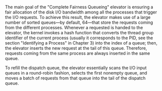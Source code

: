 The main goal of the "Complete Fairness Queueing" elevator is ensuring a fair allocation of the disk I/O bandwidth among all the processes that trigger the I/O requests. To achieve this result, the elevator makes use of a large number of sorted queues—by default, 64—that store the requests coming from the different processes. Whenever a requested is handed to the elevator, the kernel invokes a hash function that converts the thread group identifier of the current process (usually it corresponds to the PID, see the section "Identifying a Process" in Chapter 3) into the index of a queue; then, the elevator inserts the new request at the tail of this queue. Therefore, requests coming from the same process are always inserted in the same queue.

To refill the dispatch queue, the elevator essentially scans the I/O input queues in a round-robin fashion, selects the first nonempty queue, and moves a batch of requests from that queue into the tail of the dispatch queue.
